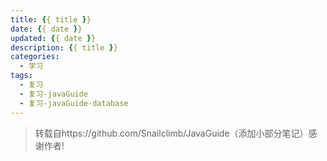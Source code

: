 ```yaml
---
title: {{ title }}
date: {{ date }}
updated: {{ date }} 
description: {{ title }} 
categories:
  - 学习
tags:
  - 复习
  - 复习-javaGuide
  - 复习-javaGuide-database
---
```


> 转载自https://github.com/Snailclimb/JavaGuide（添加小部分笔记）感谢作者!

